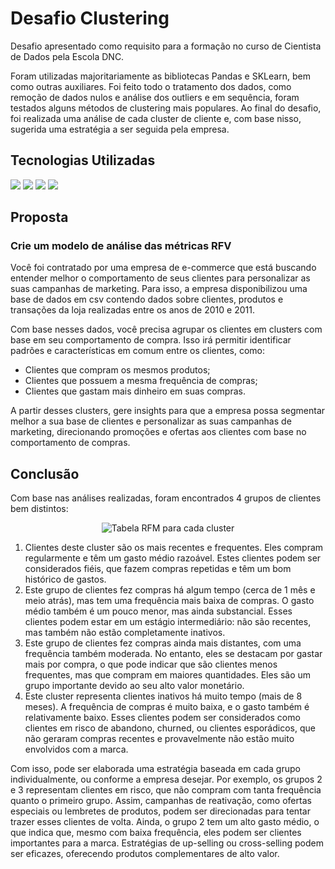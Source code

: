# Desafio Clustering
Desafio apresentado como requisito para a formação no curso de Cientista de Dados pela Escola DNC. 

Foram utilizadas majoritariamente as bibliotecas Pandas e SKLearn, bem como outras auxiliares. Foi feito todo o tratamento dos dados, como remoção de dados nulos e análise dos outliers e em sequência, foram testados alguns métodos de clustering mais populares. Ao final do desafio, foi realizada uma análise de cada cluster de cliente e, com base nisso, sugerida uma estratégia a ser seguida pela empresa.

## Tecnologias Utilizadas
<div <br> 
<img src="https://img.shields.io/badge/Python-4695dd?style=for-the-badge&logo=python&logoColor=FFD43B">
<img src="https://img.shields.io/badge/pandas-%23150458.svg?style=for-the-badge&logo=pandas&logoColor=white">
<img src="https://img.shields.io/badge/scikitlearn-F7931E.svg?style=for-the-badge&logo=scikit-learn&logoColor=white">
<img src="https://img.shields.io/badge/Matplotlib-%232A9D8F.svg?style=for-the-badge&logo=Matplotlib&logoColor=black"
</div> 
  
## Proposta
### Crie um modelo de análise das métricas RFV
Você foi contratado por uma empresa de e-commerce que está buscando entender melhor o comportamento de seus clientes para personalizar as suas campanhas de marketing. Para isso, a empresa disponibilizou uma base de dados em csv contendo dados sobre clientes, produtos e transações da loja realizadas entre os anos de 2010 e 2011.

Com base nesses dados, você precisa agrupar os clientes em clusters com base em seu comportamento de compra. Isso irá permitir identificar padrões e características em comum entre os clientes, como:

- Clientes que compram os mesmos produtos;
- Clientes que possuem a mesma frequência de compras;
- Clientes que gastam mais dinheiro em suas compras.

A partir desses clusters, gere insights para que a empresa possa segmentar melhor a sua base de clientes e personalizar as suas campanhas de marketing, direcionando promoções e ofertas aos clientes com base no comportamento de compras.

## Conclusão
Com base nas análises realizadas, foram encontrados 4 grupos de clientes bem distintos:
<p align="center">
  <img src="https://github.com/user-attachments/assets/fa78b1d5-8c90-4010-b856-35d4a1927d7f" 
  alt="Tabela RFM para cada cluster">
</p>

1. Clientes deste cluster são os mais recentes e frequentes. Eles compram regularmente e têm um gasto médio razoável. Estes clientes podem ser considerados fiéis, que fazem compras repetidas e têm um bom histórico de gastos.
2. Este grupo de clientes fez compras há algum tempo (cerca de 1 mês e meio atrás), mas tem uma frequência mais baixa de compras. O gasto médio também é um pouco menor, mas ainda substancial. Esses clientes podem estar em um estágio intermediário: não são recentes, mas também não estão completamente inativos.
3. Este grupo de clientes fez compras ainda mais distantes, com uma frequência também moderada. No entanto, eles se destacam por gastar mais por compra, o que pode indicar que são clientes menos frequentes, mas que compram em maiores quantidades. Eles são um grupo importante devido ao seu alto valor monetário.
4. Este cluster representa clientes inativos há muito tempo (mais de 8 meses). A frequência de compras é muito baixa, e o gasto também é relativamente baixo. Esses clientes podem ser considerados como clientes em risco de abandono, churned, ou clientes esporádicos, que não geraram compras recentes e provavelmente não estão muito envolvidos com a marca.

Com isso, pode ser elaborada uma estratégia baseada em cada grupo individualmente, ou conforme a empresa desejar. Por exemplo, os grupos 2 e 3 representam clientes em risco, que não compram com tanta frequência quanto o primeiro grupo. Assim, campanhas de reativação, como ofertas especiais ou lembretes de produtos, podem ser direcionadas para tentar trazer esses clientes de volta. Ainda, o grupo 2 tem um alto gasto médio, o que indica que, mesmo com baixa frequência, eles podem ser clientes importantes para a marca. Estratégias de up-selling ou cross-selling podem ser eficazes, oferecendo produtos complementares de alto valor.
